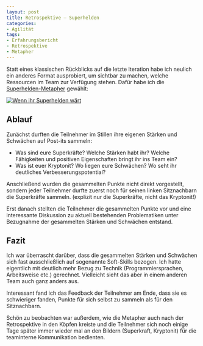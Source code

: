```yaml
---
layout: post
title: Retrospektive – Superhelden
categories:
- Agilität
tags:
- Erfahrungsbericht
- Retrospektive
- Metapher
---
```


Statt eines klassischen Rückblicks auf die letzte Iteration habe ich neulich ein
anderes Format ausprobiert, um sichtbar zu machen, welche Ressourcen im Team zur
Verfügung stehen. Dafür habe ich die [Superhelden-Metapher](https://retromat.org/de/?id=107)
gewählt:

[![Wenn ihr Superhelden wärt]({{site.baseurl}}/assets/img/posts/flipcharts/superhelden.jpg)]({{site.baseurl}}/assets/img/posts/flipcharts/superhelden.jpg)

## Ablauf

Zunächst durften die Teilnehmer im Stillen ihre eigenen Stärken und Schwächen
auf Post-its sammeln:

* Was sind eure Superkräfte? Welche Stärken habt ihr? Welche Fähigkeiten und
  positiven Eigenschaften bringt ihr ins Team ein?
* Was ist euer Kryptonit? Wo liegen eure Schwächen? Wo seht ihr deutliches
  Verbesserungspotential?

Anschließend wurden die gesammelten Punkte nicht direkt vorgestellt, sondern
jeder Teilnehmer durfte zuerst noch für seinen linken Sitznachbarn die
Superkräfte sammeln. (explizit nur die Superkräfte, nicht das Kryptonit!)

Erst danach stellten die Teilnehmer die gesammelten Punkte vor und eine
interessante Diskussion zu aktuell bestehenden Problematiken unter Bezugnahme
der gesammelten Stärken und Schwächen entstand.

## Fazit

Ich war überrascht darüber, dass die gesammelten Stärken und Schwächen sich fast
ausschließlich auf sogenannte Soft-Skills bezogen. Ich hatte eigentlich mit
deutlich mehr Bezug zu Technik (Programmiersprachen, Arbeitsweise etc.)
gerechnet. Vielleicht sieht das aber in einem anderen Team auch ganz anders aus.

Interessant fand ich das Feedback der Teilnehmer am Ende, dass sie es
schwieriger fanden, Punkte für sich selbst zu sammeln als für den Sitznachbarn.

Schön zu beobachten war außerdem, wie die Metapher auch nach der Retrospektive
in den Köpfen kreiste und die Teilnehmer sich noch einige Tage später immer
wieder mal an den Bildern (Superkraft, Kryptonit) für die teaminterne
Kommunikation bedienten.
